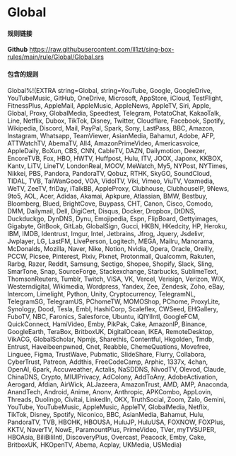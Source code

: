 # Global

#### 规则链接


**Github**
https://raw.githubusercontent.com/ll1zt/sing-box-rules/main/rule/Global/Global.srs


#### 包含的规则
Global%!(EXTRA string=Global, string=YouTube, Google, GoogleDrive, YouTubeMusic, GitHub, OneDrive, Microsoft, AppStore, iCloud, TestFlight, FitnessPlus, AppleMail, AppleMusic, AppleNews, AppleTV, Siri, Apple, Global, Proxy, GlobalMedia, Speedtest, Telegram, PotatoChat, KakaoTalk, Line, Netflix, Dubox, TikTok, Disney, Twitter, Cloudflare, Facebook, Spotify, Wikipedia, Discord, Mail, PayPal, Spark, Sony, LastPass, BBC, Amazon, Instagram, Whatsapp, TeamViewer, AsianMedia, Bahamut, Adobe, AFP, ATTWatchTV, AbemaTV, All4, AmazonPrimeVideo, Americasvoice, AppleDaily, BoXun, CBS, CNN, CableTV, DAZN, Dailymotion, Deezer, EncoreTVB, Fox, HBO, HWTV, Huffpost, Hulu, ITV, JOOX, Japonx, KKBOX, Kantv, LiTV, LineTV, LondonReal, MOOV, MeWatch, My5, NYPost, NYTimes, Nikkei, PBS, Pandora, PandoraTV, Qobuz, RTHK, SkyGO, SoundCloud, TIDAL, TVB, TaiWanGood, VOA, VidolTV, Viki, Vimeo, ViuTV, Voxmedia, WeTV, ZeeTV, friDay, iTalkBB, AppleProxy, Clubhouse, ClubhouseIP, 9News, 9to5, AOL, Acer, Adidas, Akamai, Apkpure, Atlassian, BMW, Bestbuy, Bloomberg, Blued, BrightCove, Buypass, CHT, Canon, Cisco, Comodo, DMM, Dailymail, Dell, DigiCert, Disqus, Docker, Dropbox, DtDNS, Duckduckgo, DynDNS, Dynu, Emojipedia, Espn, FlipBoard, Gettyimages, Gigabyte, GitBook, GitLab, GlobalSign, Gucci, HKBN, HKedcity, HP, Heroku, IBM, IMDB, Identrust, Imgur, Intel, Jetbrains, Jfrog, Jquery, Jsdelivr, Jwplayer, LG, LastFM, LivePerson, Logitech, MEGA, Mailru, Manorama, McDonalds, Mozilla, Naver, Nike, Notion, Nvidia, Opera, Oracle, Oreilly, PCCW, Picsee, Pinterest, Pixiv, Pixnet, Protonmail, Qualcomm, Rakuten, Rarbg, Razer, Reddit, Samsung, Sectigo, Shopee, Shopify, Slack, Sling, SmarTone, Snap, SourceForge, Stackexchange, Starbucks, SublimeText, ThomsonReuters, Tumblr, Twitch, VISA, VK, Vercel, Verisign, Verizon, WIX, Westerndigital, Wikimedia, Wordpress, Yandex, Zee, Zendesk, Zoho, eBay, Intercom, Limelight, Python, Unity, Cryptocurrency, TelegramNL, TelegramSG, TelegramUS, PChomeTW, MOMOShop, PChome, ProxyLite, Synology, Dood, Tesla, Embl, HashiCorp, Scaleflex, CWSeed, EHGallery, FuboTV, NBC, Faronics, Salesforce, Ubuntu, iQIYIIntl, GoogleFCM, QuickConnect, HamiVideo, Emby, PikPak, Cake, AmazonIP, Binance, GoogleEarth, TeraBox, BritboxUK, DigitalOcean, IKEA, RemoteDesktop, VikACG, GlobalScholar, Npmjs, Sharethis, Contentful, Hkgolden, Tmdb, Entrust, Haveibeenpwned, Cnet, Reabble, ChemeQuations, Movefree, Linguee, Figma, TrustWave, Pubmatic, SlideShare, Flurry, Collabora, CyberTrust, Patreon, Addthis, FreeCodeCamp, Arphic, 1337x, 4chan, OpenAI, 6park, Accuweather, Actalis, NaSDDNS, NivodTV, Olevod, Claude, ChinaDNS, Crypto, MIUIPrivacy, AdColony, AddToAny, AdobeActivation, Aerogard, Afdian, AirWick, ALJazeera, AmazonTrust, AMD, AMP, Anaconda, AnandTech, Android, Anime, Anonv, Anthropic, APKCombo, AppLovin, Threads, Duolingo, Civitai, LinkedIn, OKX, TruthSocial, Zoom, Zalo, Gemini, YouTube, YouTubeMusic, AppleMusic, AppleTV, GlobalMedia, Netflix, TikTok, Disney, Spotify, Niconico, BBC, AsianMedia, Bahamut, Hulu, PandoraTV, TVB, HBOHK, HBOUSA, HuluJP, HuluUSA, FOXNOW, FOXPlus, KKTV, NaverTV, NowE, ParamountPlus, PrimeVideo, TVer, myTVSUPER, HBOAsia, BiliBiliIntl, DiscoveryPlus, Overcast, Peacock, Emby, Cake, BritboxUK, HKOpenTV, Abema, Acplay, UKMedia, USMedia)